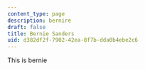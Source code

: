 ```yaml
---
content_type: page
description: bernire
draft: false
title: Bernie Sanders
uid: d382df2f-7902-42ea-8f7b-dda0b4ebe2c6
---
```

This is bernie